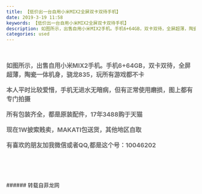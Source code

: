 ```yaml
---
title: 【低价出一台自用小米MIX2全屏双卡双待手机】
date: 2019-3-19 11:58
keywords: 【低价出一台自用小米MIX2全屏双卡双待手机】
description: 如图所示，出售自用小米MIX2手机。手机6+64GB，双卡双待，全屏超薄，陶瓷一体机身，骁龙835，玩所有游戏都不卡本人平时比较爱惜，手机无进水无暗病，但有正常使用磨损，图上都有专门拍摄所有包装齐全，都是原装配件，17年3488购于天猫现在
categories: used
---
```

<td class="t_f" id="postmessage_3255774">

<br/>
<br/>
<font size="3"><font color="#696969"><strong>如图所示，出售自用小米MIX2手机。</strong></font></font><font size="3"><font color="#696969"><strong>手机6+64GB，双卡双待，全屏超薄，陶瓷一体机身，骁龙835，玩所有游戏都不卡</strong></font></font><br/>
<br/>
<font size="3"><font color="#696969"><strong>本人平时比较爱惜，手机无进水无暗病，但有正常使用磨损，图上都有专门拍摄</strong></font></font><br/>
<br/>
<font size="3"><font color="#696969"><strong>所有包装齐全，都是原装配件，17年3488购于天猫</strong></font></font><br/>
<br/>
<font size="3"><font color="#696969"><strong>现在1W披索贱卖，MAKATI包送货，其他地区自取</strong></font></font><br/>
<br/>
<font size="3"><font color="#696969"><strong>有喜欢的朋友加我微信或者QQ,都是这个号：10046202</strong></font></font><br/>
<br/>
<br/>
<br/>
<br/>
<br/>
</td>
###### 转载自菲龙网